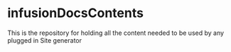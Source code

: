 # infusionDocsContents
This is the repository for holding all the content needed to be used by any plugged in Site generator
